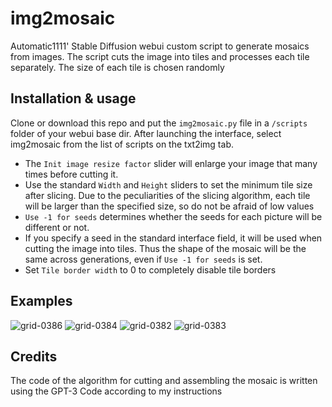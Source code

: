 # img2mosaic
Automatic1111' Stable Diffusion webui custom script to generate mosaics from images. The script cuts the image into tiles and processes each tile separately. The size of each tile is chosen randomly

## Installation & usage
Сlone or download this repo and put the `img2mosaic.py` file in a `/scripts` folder of your webui base dir.
After launching the interface, select img2mosaic from the list of scripts on the txt2img tab.

- The `Init image resize factor` slider will enlarge your image that many times before cutting it.
- Use the standard `Width` and `Height` sliders to set the minimum tile size after slicing. Due to the peculiarities of the slicing algorithm, each tile will be larger than the specified size, so do not be afraid of low values
- `Use -1 for seeds` determines whether the seeds for each picture will be different or not.
- If you specify a seed in the standard interface field, it will be used when cutting the image into tiles. Thus the shape of the mosaic will be the same across generations, even if `Use -1 for seeds` is set.
- Set `Tile border width` to 0 to completely disable tile borders

## Examples
![grid-0386](https://user-images.githubusercontent.com/83316072/200169739-23588d1f-f151-4e6e-b5c5-666c663fd605.jpg)
![grid-0384](https://user-images.githubusercontent.com/83316072/200169758-89d14276-3514-41ca-bdcc-a4e66c2383b0.jpg)
![grid-0382](https://user-images.githubusercontent.com/83316072/200169743-470b3c6e-fe16-4234-a7dc-392d2fcd9083.png)
![grid-0383](https://user-images.githubusercontent.com/83316072/200169771-3dccb227-7bca-4c19-819c-a685a2d3666f.jpg)

## Credits
The code of the algorithm for cutting and assembling the mosaic is written using the GPT-3 Code according to my instructions
